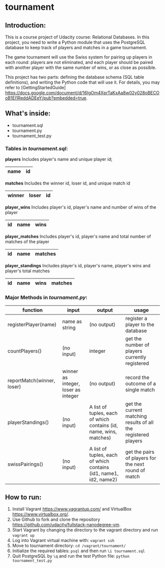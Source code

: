 # tournament
## Introduction: 
  This is a course project of Udacity course: Relational Databases. In this project, you need to write a Python module that uses the PostgreSQL database to keep track of players and matches in a game tournament. 
  
The game tournament will use the Swiss system for pairing up players in each round: players are not eliminated, and each player should be paired with another player with the same number of wins, or as close as possible.

This project has two parts: defining the database schema (SQL table definitions), and writing the Python code that will use it. For details, you may refer to [GettingStartedGuide] https://docs.google.com/document/d/16IgOm4XprTaKxAa8w02y028oBECOoB1EI1ReddADEeY/pub?embedded=true.
## What's inside:
* tournament.sql
* tournament.py
* tournament_test.py
### Tables in *tournament.sql*:
**players**
Includes player's name and unique player id;

name | id
---- | ----

**matches**
Includes the winner id, loser id, and unique match id

winner | loser | id
---- | ---- | ----

**player_wins**
Includes player's id, player's name and number of wins of the player

id | name | wins
---- | ---- | ----

**player_matches**
Includes player's id, player's name and total number of matches of the player

id | name | matches
---- | ---- | ----

**player_standings**
Includes player's id, player's name, player's wins and player's total matches

id | name | wins | matches
---- | ---- | ---- | ----

### Major Methods in *tournament.py*:
function | input  | output | usage
------------ | ------------- |-------------- | ------------- 
registerPlayer(name) | name as string | (no output) | register a player to the database
countPlayers() | (no input) | integer | get the number of players currently registered
reportMatch(winner, loser) | winner as integer, loser as integer | (no output) | record the outcome of a single match
playerStandings() | (no input) | A list of tuples, each of which contains (id, name, wins, matches) | get the current matching results of all the registered players
swissPairings() | (no input) | A list of tuples, each of which contains (id1, name1, id2, name2) | get the pairs of players for the next round of match

## How to run:
1. Install Vagrant https://www.vagrantup.com/ and VirtualBox https://www.virtualbox.org/.
1. Use Github to fork and clone the repository https://github.com/udacity/fullstack-nanodegree-vm.
1. Start Vagrant by changing the directory to the vagrant directory and run `vagrant up`
1. Log into Vagrant virtual machine with: `vagrant ssh`
1. Move to tournament directory: `cd /vagrant/tournament/`
1. Initialize the required tables: `psql` and then run `\i tournament.sql`
1. Quit PostgreSQL by `\q` and run the test Python file:
`python tournament_test.py`
